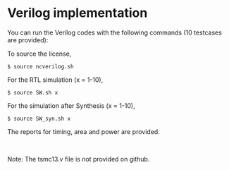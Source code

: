 # Verilog implementation

You can run the Verilog codes with the following commands (10 testcases are provided):

To source the license,

`$ source ncverilog.sh`

For the RTL simulation (x = 1-10),

`$ source SW.sh x`

For the simulation after Synthesis (x = 1-10),

`$ source SW_syn.sh x`

The reports for timing, area and power are provided.

<br/>

Note: The tsmc13.v file is not provided on github.
